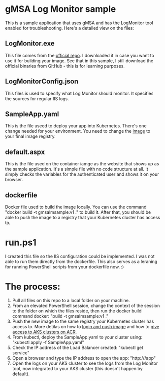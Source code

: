 # gMSA Log Monitor sample

This is a sample application that uses gMSA and has the LogMonitor tool enabled for troubleshooting. Here's a detailed view on the files:

## LogMonitor.exe

This file comes from the [official repo](https://github.com/microsoft/windows-container-tools/tree/master/LogMonitor). I downloaded it in case you want to use it for building your image. See that in this sample, I still download the official binaries from GitHub - this is for learning purposes.

## LogMonitorConfig.json

This files is used to specify what Log Monitor should monitor. It specifies the sources for regular IIS logs.

## SampleApp.yaml

This is the file useed to deploy your app into Kubernetes. There's one change needed for your environment. You need to change the [image](https://github.com/vrapolinario/LogMonitorSamples/blob/9e4f3b48fa5c4f9d87786c772db2436300d3acd0/gMSA%20LogMonitor/SampleApp.yaml#L24) to your final image registry.

## default.aspx

This is the file used on the container iamge as the website that shows up as the sample application. It's a simple file with no code structure at all. It simply checks the variables for the authenticated user and shows it on your browser.

## dockerfile

Docker file used to build the image locally. You can use the command "docker build -t gmsalmsample:v1 ." to build it. After that, you should be able to push the image to a registry that your Kubernetes cluster has access to.

# run.ps1

I created this file so the IIS configuration could be implemented. I was not able to run them directly from the dockerfile. This also serves as a leraning for running PowerShell scripts from your dockerfile now. :)

# The process:

1. Pull all files on this repo to a local folder on your machine.
2. From an elevated PowerShell session, change the context of the session to the folder on which the files reside, then run the docker build command docker: "build -t gmsalmsample:v1 ."
3. Push the new image to the same registry your Kubernetes cluster has access to. More detilas on how  to [login and push image](https://docs.microsoft.com/en-us/azure/container-registry/container-registry-get-started-powershell#log-in-to-registry) and how to [give access to AKS clusters on ACR](https://docs.microsoft.com/en-us/azure/aks/cluster-container-registry-integration?tabs=azure-cli).
4. From kubectl, deploy the SampleApp.yaml to your cluster using: "kubectl apply -f SampleApp.yaml"
5. Check the IP address of the Load Balancer created: "kubectl get service"
6. Open a browser and type the IP address to open the app: "http://<IP address>/app"
7. Open the logs on your AKS cluster to see the logs from the Log Monitor tool, now integrated to your AKS cluster (this doesn't happen by default).
